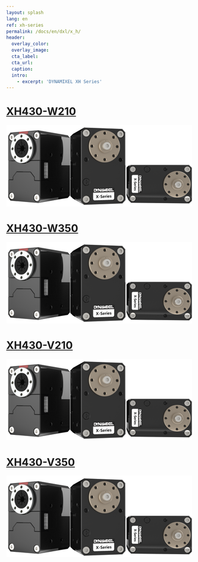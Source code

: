 ```yaml
---
layout: splash
lang: en
ref: xh-series
permalink: /docs/en/dxl/x_h/
header:
  overlay_color:
  overlay_image:
  cta_label:
  cta_url:
  caption:
  intro:
    - excerpt: 'DYNAMIXEL XH Series'
---
```



# [XH430-W210](#xh430-w210)

[![](/assets/images/dxl/x/x_series_product.png)](/docs/en/dxl/x/xh430-w210/)

# [XH430-W350](#xh430-w350)

[![](/assets/images/dxl/x/x_series_product.png)](/docs/en/dxl/x/xh430-w350/)

# [XH430-V210](#xh430-v210)

[![](/assets/images/dxl/x/x_series_product.png)](/docs/en/dxl/x/xh430-v210/)

# [XH430-V350](#xh430-v350)

[![](/assets/images/dxl/x/x_series_product.png)](/docs/en/dxl/x/xh430-v350/)
